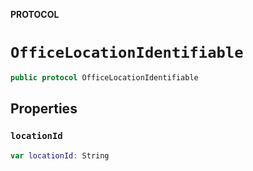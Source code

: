 **PROTOCOL**

# `OfficeLocationIdentifiable`

```swift
public protocol OfficeLocationIdentifiable
```

## Properties
### `locationId`

```swift
var locationId: String
```
